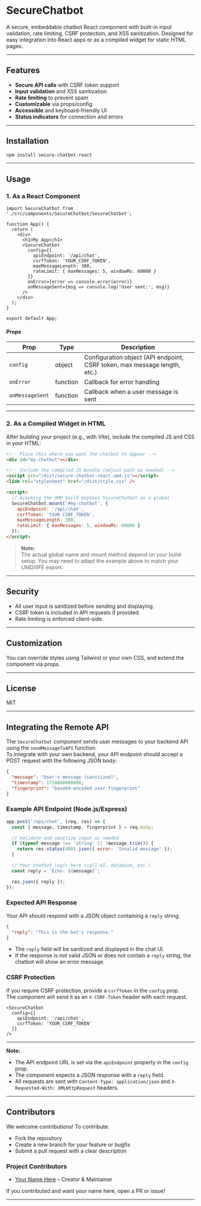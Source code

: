 # SecureChatbot

A secure, embeddable chatbot React component with built-in input validation, rate limiting, CSRF protection, and XSS sanitization. Designed for easy integration into React apps or as a compiled widget for static HTML pages.

---

## Features

- **Secure API calls** with CSRF token support
- **Input validation** and XSS sanitization
- **Rate limiting** to prevent spam
- **Customizable** via props/config
- **Accessible** and keyboard-friendly UI
- **Status indicators** for connection and errors

---

## Installation

```sh
npm install secure-chatbot-react
```

---

## Usage

### 1. As a React Component

```tsx
import SecureChatbot from './src/components/SecureChatbot/SecureChatbot';

function App() {
  return (
    <div>
      <h1>My App</h1>
      <SecureChatbot
        config={{
          apiEndpoint: '/api/chat',
          csrfToken: 'YOUR_CSRF_TOKEN',
          maxMessageLength: 300,
          rateLimit: { maxMessages: 5, windowMs: 60000 }
        }}
        onError={error => console.error(error)}
        onMessageSent={msg => console.log('User sent:', msg)}
      />
    </div>
  );
}

export default App;
```

#### Props

| Prop           | Type     | Description                                                                 |
|----------------|----------|-----------------------------------------------------------------------------|
| `config`       | object   | Configuration object (API endpoint, CSRF token, max message length, etc.)   |
| `onError`      | function | Callback for error handling                                                 |
| `onMessageSent`| function | Callback when a user message is sent                                        |

---

### 2. As a Compiled Widget in HTML

After building your project (e.g., with Vite), include the compiled JS and CSS in your HTML:

```html
<!-- Place this where you want the chatbot to appear -->
<div id="my-chatbot"></div>

<!-- Include the compiled JS bundle (adjust path as needed) -->
<script src="/dist/secure-chatbot-react.umd.js"></script>
<link rel="stylesheet" href="/dist/style.css" />

<script>
  // Assuming the UMD build exposes SecureChatbot as a global
  SecureChatbot.mount('#my-chatbot', {
    apiEndpoint: '/api/chat',
    csrfToken: 'YOUR_CSRF_TOKEN',
    maxMessageLength: 300,
    rateLimit: { maxMessages: 5, windowMs: 60000 }
  });
</script>
```

> **Note:**  
> The actual global name and mount method depend on your build setup. You may need to adapt the example above to match your UMD/IIFE export.

---

## Security

- All user input is sanitized before sending and displaying.
- CSRF token is included in API requests if provided.
- Rate limiting is enforced client-side.

---

## Customization

You can override styles using Tailwind or your own CSS, and extend the component via props.

---

## License

MIT

---


## Integrating the Remote API

The `SecureChatbot` component sends user messages to your backend API using the `sendMessageToAPI` function.  
To integrate with your own backend, your API endpoint should accept a POST request with the following JSON body:

```json
{
  "message": "User's message (sanitized)",
  "timestamp": 1718880000000,
  "fingerprint": "base64-encoded user fingerprint"
}
```

### Example API Endpoint (Node.js/Express)

```js
app.post('/api/chat', (req, res) => {
  const { message, timestamp, fingerprint } = req.body;

  // Validate and sanitize input as needed
  if (typeof message !== 'string' || !message.trim()) {
    return res.status(400).json({ error: 'Invalid message' });
  }

  // Your chatbot logic here (call AI, database, etc.)
  const reply = `Echo: ${message}`;

  res.json({ reply });
});
```

### Expected API Response

Your API should respond with a JSON object containing a `reply` string:

```json
{
  "reply": "This is the bot's response."
}
```

- The `reply` field will be sanitized and displayed in the chat UI.
- If the response is not valid JSON or does not contain a `reply` string, the chatbot will show an error message.

### CSRF Protection

If you require CSRF protection, provide a `csrfToken` in the `config` prop.  
The component will send it as an `X-CSRF-Token` header with each request.

```tsx
<SecureChatbot
  config={{
    apiEndpoint: '/api/chat',
    csrfToken: 'YOUR_CSRF_TOKEN'
  }}
/>
```

---

**Note:**  
- The API endpoint URL is set via the `apiEndpoint` property in the `config` prop.
- The component expects a JSON response with a `reply` field.
- All requests are sent with `Content-Type: application/json` and `X-Requested-With: XMLHttpRequest` headers.
---

## Contributors

We welcome contributions! To contribute:

- Fork the repository
- Create a new branch for your feature or bugfix
- Submit a pull request with a clear description

### Project Contributors

- [Your Name Here](https://github.com/your-github) – Creator & Maintainer

If you contributed and want your name here, open a PR or issue!

---